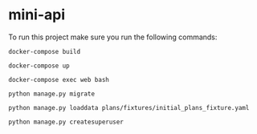 # mini-api

To run this project make sure you run the following commands:

`docker-compose build`

`docker-compose up`

`docker-compose exec web bash`

`python manage.py migrate`

`python manage.py loaddata plans/fixtures/initial_plans_fixture.yaml`

`python manage.py createsuperuser`

